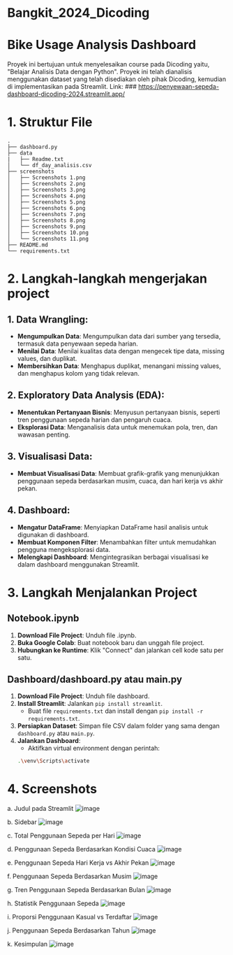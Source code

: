 # Bangkit_2024_Dicoding
# Bike Usage Analysis Dashboard
Proyek ini bertujuan untuk menyelesaikan course pada Dicoding yaitu, "Belajar Analisis Data dengan Python". Proyek ini telah dianalisis menggunakan dataset yang telah disediakan oleh pihak Dicoding, kemudian di implementasikan pada Streamlit.
Link: ### https://penyewaan-sepeda-dashboard-dicoding-2024.streamlit.app/

# 1. Struktur File

```plaintext
.
├── dashboard.py
├── data
|   ├── Readme.txt
│   └── df_day_analisis.csv
├── screenshots
│   ├── Screenshots 1.png
│   ├── Screenshots 2.png
│   ├── Screenshots 3.png
│   ├── Screenshots 4.png
│   ├── Screenshots 5.png
│   ├── Screenshots 6.png
│   ├── Screenshots 7.png
│   ├── Screenshots 8.png
│   ├── Screenshots 9.png
│   ├── Screenshots 10.png
│   └── Screenshots 11.png
├── README.md
└── requirements.txt
```
# 2. Langkah-langkah mengerjakan project

## 1. Data Wrangling:
- **Mengumpulkan Data**: Mengumpulkan data dari sumber yang tersedia, termasuk data penyewaan sepeda harian.
- **Menilai Data**: Menilai kualitas data dengan mengecek tipe data, missing values, dan duplikat.
- **Membersihkan Data**: Menghapus duplikat, menangani missing values, dan menghapus kolom yang tidak relevan.

## 2. Exploratory Data Analysis (EDA):
- **Menentukan Pertanyaan Bisnis**: Menyusun pertanyaan bisnis, seperti tren penggunaan sepeda harian dan pengaruh cuaca.
- **Eksplorasi Data**: Menganalisis data untuk menemukan pola, tren, dan wawasan penting.

## 3. Visualisasi Data:
- **Membuat Visualisasi Data**: Membuat grafik-grafik yang menunjukkan penggunaan sepeda berdasarkan musim, cuaca, dan hari kerja vs akhir pekan.

## 4. Dashboard:
- **Mengatur DataFrame**: Menyiapkan DataFrame hasil analisis untuk digunakan di dashboard.
- **Membuat Komponen Filter**: Menambahkan filter untuk memudahkan pengguna mengeksplorasi data.
- **Melengkapi Dashboard**: Mengintegrasikan berbagai visualisasi ke dalam dashboard menggunakan Streamlit.

# 3. Langkah Menjalankan Project

## Notebook.ipynb
1. **Download File Project**: Unduh file .ipynb.
2. **Buka Google Colab**: Buat notebook baru dan unggah file project.
3. **Hubungkan ke Runtime**: Klik "Connect" dan jalankan cell kode satu per satu.

## Dashboard/dashboard.py atau main.py
1. **Download File Project**: Unduh file dashboard.
2. **Install Streamlit**: Jalankan `pip install streamlit`.
   - Buat file `requirements.txt` dan install dengan `pip install -r requirements.txt`.
3. **Persiapkan Dataset**: Simpan file CSV dalam folder yang sama dengan `dashboard.py` atau `main.py`.
4. **Jalankan Dashboard**:
   - Aktifkan virtual environment dengan perintah:
   ```bash
   .\venv\Scripts\activate

# 4. Screenshots
a. Judul pada Streamlit
![image](https://github.com/user-attachments/assets/05b7cfb6-e44c-4a85-bd2f-b7fcb34e5f55)

b. Sidebar
![image](https://github.com/user-attachments/assets/b80b4188-f45c-400f-835b-160f0d1bdc7a)

c. Total Penggunaan Sepeda per Hari
![image](https://github.com/user-attachments/assets/048386c3-923d-46a2-b10e-0d7d1f9b2ff3)

d. Penggunaan Sepeda Berdasarkan Kondisi Cuaca
![image](https://github.com/user-attachments/assets/34099dd1-1881-4ef4-a1fa-5d681c34b8e6)

e. Penggunaan Sepeda Hari Kerja vs Akhir Pekan
![image](https://github.com/user-attachments/assets/da5b2177-b165-4687-9033-40d48dbde1c7)

f. Penggunaan Sepeda Berdasarkan Musim
![image](https://github.com/user-attachments/assets/fc13ffa6-e068-44ab-82d3-56e8c7d76cd5)

g. Tren Penggunaan Sepeda Berdasarkan Bulan
![image](https://github.com/user-attachments/assets/8c8367a5-6584-4a65-8d82-ac0208cb00c4)

h. Statistik Penggunaan Sepeda
![image](https://github.com/user-attachments/assets/7aa5c199-d8dc-47d2-99c0-8d7ca4776c2d)

i. Proporsi Penggunaan Kasual vs Terdaftar
![image](https://github.com/user-attachments/assets/73d12a8b-4279-4c67-b70a-20425a75b1fc)

j. Penggunaan Sepeda Berdasarkan Tahun
![image](https://github.com/user-attachments/assets/3f2c418a-cbd8-446d-be9a-4ee145cbebe9)

k. Kesimpulan
![image](https://github.com/user-attachments/assets/1b55c96a-4aa0-431a-85da-8417a9682a3f)









